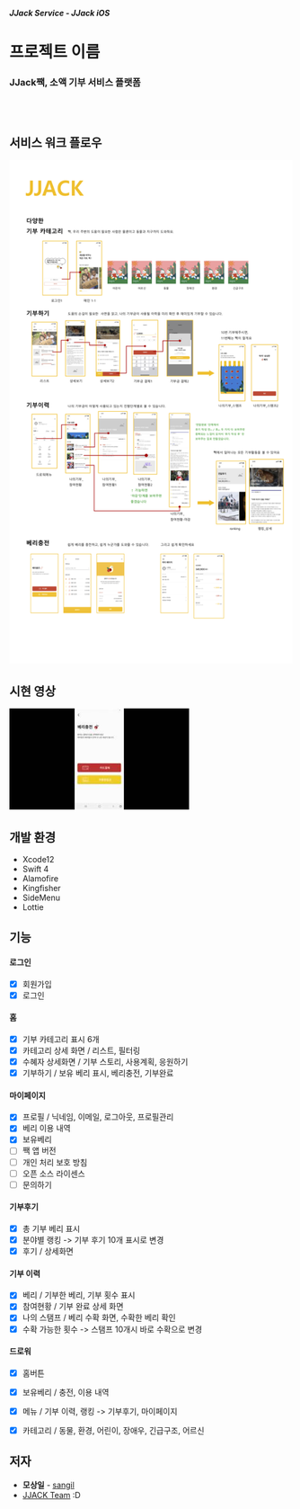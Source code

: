 ***JJack Service - JJack iOS***

프로젝트 이름
==========
### **JJack짹, 소액 기부 서비스 플랫폼**

<br>
<br>

## 서비스 워크 플로우 
![JJack_ServiceWorkFlow](JJack_ServiceWorkFlow.png)

## 시현 영상
[![Video Label](TestVideo.jpg)](https://www.youtube.com/watch?v=MLJVigHGXqI)

## 개발 환경

- Xcode12
- Swift 4
- Alamofire
- Kingfisher
- SideMenu
- Lottie


## 기능

#### 로그인
- [x] 회원가입
- [x] 로그인

#### 홈
- [x] 기부 카테고리 표시 6개
- [x] 카테고리 상세 화면 / 리스트, 필터링
- [x] 수혜자 상세화면 / 기부 스토리, 사용계획, 응원하기
- [x] 기부하기 / 보유 베리 표시, 베리충전, 기부완료

#### 마이페이지
- [x] 프로필 / 닉네임, 이메일, 로그아웃, 프로필관리
- [x] 베리 이용 내역
- [x] 보유베리
- [ ] 짹 앱 버전
- [ ] 개인 처리 보호 방침
- [ ] 오픈 소스 라이센스
- [ ] 문의하기

#### 기부후기
- [x] 총 기부 베리 표시
- [x] 분야별 랭킹 -> 기부 후기 10개 표시로 변경 
- [x] 후기 / 상세화면

#### 기부 이력
- [x] 베리 / 기부한 베리, 기부 횟수 표시
- [x] 참여현황 / 기부 완료 상세 화면
- [x] 나의 스탬프 / 베리 수확 화면, 수확한 베리 확인
- [x] 수확 가능한 횟수 -> 스탬프 10개시 바로 수확으로 변경

#### 드로워
- [x] 홈버튼
- [x] 보유베리 / 충전, 이용 내역
- [x] 메뉴 / 기부 이력, 랭킹 -> 기부후기, 마이페이지
- [x] 카테고리 / 동물, 환경, 어린이, 장애우, 긴급구조, 어르신



## 저자

- **모상일** - [sangil](https://github.com/MoSangIl)
- [JJACK Team](https://github.com/JJACK-JJACK) :D


